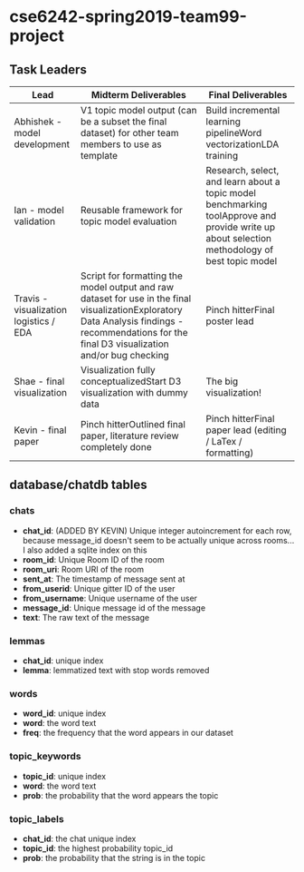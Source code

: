 # cse6242-spring2019-team99-project


## Task Leaders
| Lead                                   | Midterm Deliverables                                                                                                                                                                             | Final Deliverables                                                                                                                            |
|----------------------------------------|--------------------------------------------------------------------------------------------------------------------------------------------------------------------------------------------------|-----------------------------------------------------------------------------------------------------------------------------------------------|
| Abhishek - model development           | V1 topic model output (can be a subset the final dataset) for other team members to use as template                                                                                              | Build incremental learning pipelineWord vectorizationLDA training                                                                             |
| Ian - model validation                 | Reusable framework for topic model evaluation                                                                                                                                                    | Research, select, and learn about a topic model benchmarking toolApprove and provide write up about selection methodology of best topic model |
| Travis - visualization logistics / EDA | Script for formatting the model output and raw dataset for use in the final visualizationExploratory Data Analysis findings - recommendations for the final D3 visualization and/or bug checking | Pinch hitterFinal poster lead                                                                                                                 |
| Shae - final visualization             | Visualization fully conceptualizedStart D3 visualization with dummy data                                                                                                                         | The big visualization!                                                                                                                        |
| Kevin - final paper                    | Pinch hitterOutlined final paper, literature review completely done                                                                                                                              | Pinch hitterFinal paper lead (editing / LaTex / formatting)                                                                                   

## database/chatdb tables

### chats
* **chat_id**: (ADDED BY KEVIN) Unique integer autoincrement for each row, because message_id doesn't seem to be actually unique across rooms... I also added a sqlite index on this
* **room_id**: Unique Room ID of the room
* **room_uri**: Room URI of the room
* **sent_at**: The timestamp of message sent at
* **from_userid**: Unique gitter ID of the user
* **from_username**: Unique username of the user
* **message_id**: Unique message id of the message
* **text**: The raw text of the message

### lemmas
* **chat_id**: unique index
* **lemma**: lemmatized text with stop words removed

### words
* **word_id**: unique index
* **word**: the word text
* **freq**: the frequency that the word appears in our dataset

### topic_keywords
* **topic_id**: unique index
* **word**: the word text
* **prob**: the probability that the word appears the topic

### topic_labels
* **chat_id**: the chat unique index
* **topic_id**: the highest probability topic_id
* **prob**: the probability that the string is in the topic

